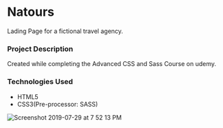 # Natours
Lading Page for a fictional travel agency. 

### Project Description
Created while completing the Advanced CSS and Sass Course on udemy.

### Technologies Used
- HTML5
- CSS3(Pre-processor: SASS)


![Screenshot 2019-07-29 at 7 52 13 PM](https://user-images.githubusercontent.com/43543486/62056086-86bea880-b23a-11e9-82f0-cf48e47f41f2.png)
